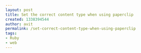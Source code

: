 ```yaml
---
layout: post
title: Set the correct content type when using paperclip
created: 1338394544
author: avit
permalink: /set-correct-content-type-when-using-paperclip
tags:
- Ruby
- web
---
```

<img src="http://feeds.feedburner.com/~r/KensoDev-en/~4/IhNJ30IiFoQ" height="1" width="1"/>
